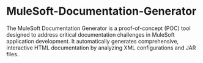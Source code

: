 # MuleSoft-Documentation-Generator
The MuleSoft Documentation Generator is a proof-of-concept (POC) tool designed to address critical documentation challenges in MuleSoft application development. It automatically generates comprehensive, interactive HTML documentation by analyzing XML configurations and JAR files.
